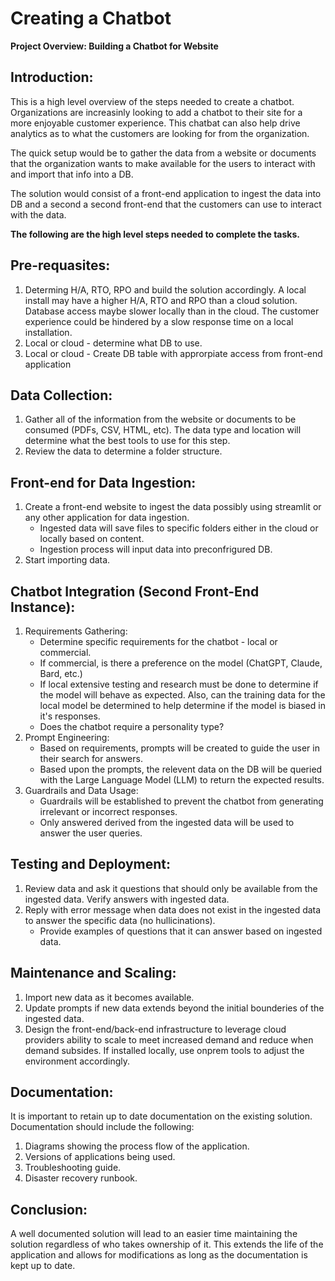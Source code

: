 # Creating a Chatbot

**Project Overview: Building a Chatbot for Website** 

## Introduction:

This is a high level overview of the steps needed to create a chatbot. Organizations are increasinly looking to add a chatbot to their site for a more enjoyable customer experience. This chatbat can also help drive analytics as to what the customers are looking for from the organization.

The quick setup would be to gather the data from a website or documents that the organization wants to make available for the users to interact with and import that info into a DB.

The solution would consist of a front-end application to ingest the data into DB and a second a second front-end that the customers can use to interact with the data.

**The following are the high level steps needed to complete the tasks.**

## Pre-requasites:
1. Determing H/A, RTO, RPO and build the solution accordingly. A local install may have a higher H/A, RTO and RPO than a cloud solution. Database access maybe slower locally than in the cloud. The customer experience could be hindered by a slow response time on a local installation. 
2. Local or cloud - determine what DB to use. 
3. Local or cloud - Create DB table with approrpiate access from front-end application

## Data Collection:
1. Gather all of the information from the website or documents to be consumed (PDFs, CSV, HTML, etc). The data type and location will determine what the best tools to use for this step.
2. Review the data to determine a folder structure.

## Front-end for Data Ingestion:
1. Create a front-end website to ingest the data possibly using streamlit or any other application for data ingestion.
    * Ingested data will save files to specific folders either in the cloud or locally based on content.
    * Ingestion process will input data into preconfrigured DB.
2. Start importing data.

## Chatbot Integration (Second Front-End Instance):
1. Requirements Gathering:
    * Determine specific requirements for the chatbot - local or commercial.
    * If commercial, is there a preference on the model (ChatGPT, Claude, Bard, etc.)
    * If local extensive testing and research must be done to determine if the model will behave as expected. Also, can the training data for the local model be determined to help determine if the model is biased in it's responses.
    * Does the chatbot require a personality type?
2. Prompt Engineering:
    * Based on requirements, prompts will be created to guide the user in their search for answers.
    * Based upon the prompts, the relevent data on the DB will be queried with the Large Language Model (LLM) to return the expected results.
3. Guardrails and Data Usage:
    * Guardrails will be established to prevent the chatbot from generating irrelevant or incorrect responses.
    * Only answered derived from the ingested data will be used to answer the user queries.

## Testing and Deployment:
1. Review data and ask it questions that should only be available from the ingested data. Verify answers with ingested data.
2. Reply with error message when data does not exist in the ingested data to answer the specific data (no hullicinations).
    * Provide examples of questions that it can answer based on ingested data.

## Maintenance and Scaling:
1. Import new data as it becomes available.
2. Update prompts if new data extends beyond the initial bounderies of the ingested data.
3. Design the front-end/back-end infrastructure to leverage cloud providers ability to scale to meet increased demand and reduce when demand subsides. If installed locally, use onprem tools to adjust the environment accordingly.

## Documentation:
It is important to retain up to date documentation on the existing solution. Documentation should include the following:
1. Diagrams showing the process flow of the application. 
2. Versions of applications being used.
3. Troubleshooting guide.
4. Disaster recovery runbook.

## Conclusion:

A well documented solution will lead to an easier time maintaining the solution regardless of who takes ownership of it. This extends the life of the application and allows for modifications as long as the documentation is kept up to date.


